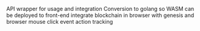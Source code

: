 
API  wrapper for usage and integration
Conversion to golang so WASM can be deployed to front-end
integrate blockchain in browser with genesis and browser mouse click event action tracking